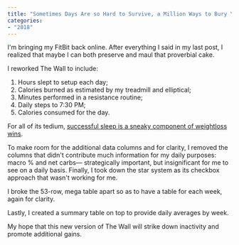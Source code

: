 ```yaml
---
title: "Sometimes Days Are so Hard to Survive, a Million Ways to Bury You Alive (1987)."
categories:
- "2018"
---
```


I'm bringing my FitBit back online. After everything I said in my last post, I realized that maybe I can both preserve and maul that proverbial cake.

I reworked The Wall to include:

1. Hours slept to setup each day;
2. Calories burned as estimated by my treadmill and elliptical;
3. Minutes performed in a resistance routine;
4. Daily steps to 7:30 PM;
5. Calories consumed for the day.

For all of its tedium, [successful sleep is a sneaky component of weightloss wins](https://www.healthline.com/nutrition/sleep-and-weight-loss).

To make room for the additional data columns and for clarity, I removed the columns that didn't contribute much information for my daily purposes: macro % and net carbs— strategically important, but insignificant for me to see on a daily basis. Finally, I took down the star system as its checkbox approach that wasn't working for me.

I broke the 53-row, mega table apart so as to have a table for each week, again for clarity.

Lastly, I created a summary table on top to provide daily averages by week.

My hope that this new version of The Wall will strike down inactivity and promote additional gains.